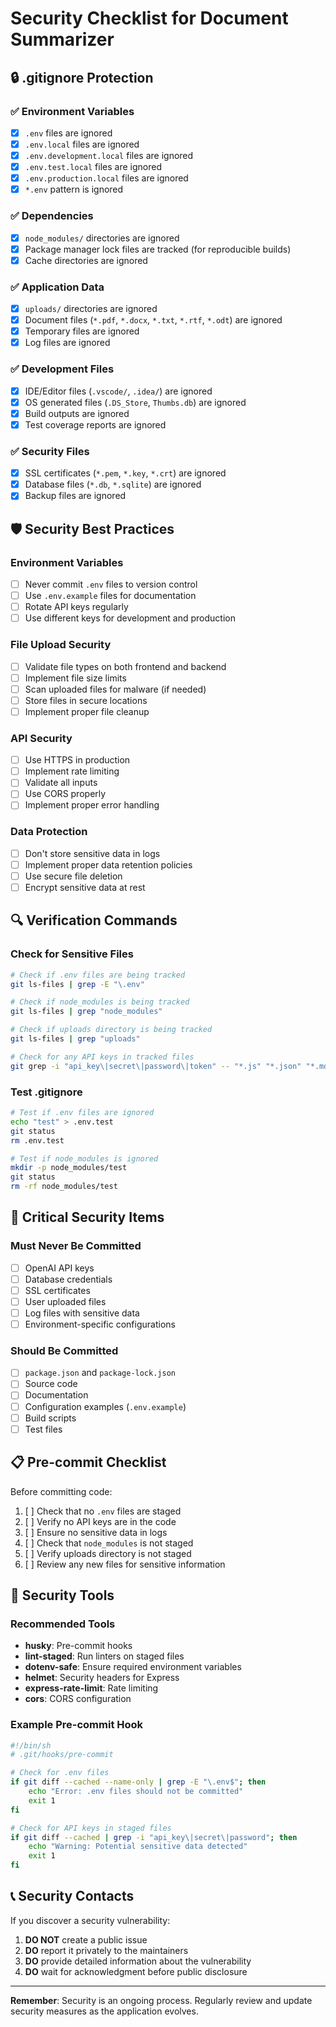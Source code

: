 # Security Checklist for Document Summarizer

## 🔒 .gitignore Protection

### ✅ Environment Variables
- [x] `.env` files are ignored
- [x] `.env.local` files are ignored
- [x] `.env.development.local` files are ignored
- [x] `.env.test.local` files are ignored
- [x] `.env.production.local` files are ignored
- [x] `*.env` pattern is ignored

### ✅ Dependencies
- [x] `node_modules/` directories are ignored
- [x] Package manager lock files are tracked (for reproducible builds)
- [x] Cache directories are ignored

### ✅ Application Data
- [x] `uploads/` directories are ignored
- [x] Document files (`*.pdf`, `*.docx`, `*.txt`, `*.rtf`, `*.odt`) are ignored
- [x] Temporary files are ignored
- [x] Log files are ignored

### ✅ Development Files
- [x] IDE/Editor files (`.vscode/`, `.idea/`) are ignored
- [x] OS generated files (`.DS_Store`, `Thumbs.db`) are ignored
- [x] Build outputs are ignored
- [x] Test coverage reports are ignored

### ✅ Security Files
- [x] SSL certificates (`*.pem`, `*.key`, `*.crt`) are ignored
- [x] Database files (`*.db`, `*.sqlite`) are ignored
- [x] Backup files are ignored

## 🛡️ Security Best Practices

### Environment Variables
- [ ] Never commit `.env` files to version control
- [ ] Use `.env.example` files for documentation
- [ ] Rotate API keys regularly
- [ ] Use different keys for development and production

### File Upload Security
- [ ] Validate file types on both frontend and backend
- [ ] Implement file size limits
- [ ] Scan uploaded files for malware (if needed)
- [ ] Store files in secure locations
- [ ] Implement proper file cleanup

### API Security
- [ ] Use HTTPS in production
- [ ] Implement rate limiting
- [ ] Validate all inputs
- [ ] Use CORS properly
- [ ] Implement proper error handling

### Data Protection
- [ ] Don't store sensitive data in logs
- [ ] Implement proper data retention policies
- [ ] Use secure file deletion
- [ ] Encrypt sensitive data at rest

## 🔍 Verification Commands

### Check for Sensitive Files
```bash
# Check if .env files are being tracked
git ls-files | grep -E "\.env"

# Check if node_modules is being tracked
git ls-files | grep "node_modules"

# Check if uploads directory is being tracked
git ls-files | grep "uploads"

# Check for any API keys in tracked files
git grep -i "api_key\|secret\|password\|token" -- "*.js" "*.json" "*.md"
```

### Test .gitignore
```bash
# Test if .env files are ignored
echo "test" > .env.test
git status
rm .env.test

# Test if node_modules is ignored
mkdir -p node_modules/test
git status
rm -rf node_modules/test
```

## 🚨 Critical Security Items

### Must Never Be Committed
- [ ] OpenAI API keys
- [ ] Database credentials
- [ ] SSL certificates
- [ ] User uploaded files
- [ ] Log files with sensitive data
- [ ] Environment-specific configurations

### Should Be Committed
- [ ] `package.json` and `package-lock.json`
- [ ] Source code
- [ ] Documentation
- [ ] Configuration examples (`.env.example`)
- [ ] Build scripts
- [ ] Test files

## 📋 Pre-commit Checklist

Before committing code:
1. [ ] Check that no `.env` files are staged
2. [ ] Verify no API keys are in the code
3. [ ] Ensure no sensitive data in logs
4. [ ] Check that `node_modules` is not staged
5. [ ] Verify uploads directory is not staged
6. [ ] Review any new files for sensitive information

## 🔧 Security Tools

### Recommended Tools
- **husky**: Pre-commit hooks
- **lint-staged**: Run linters on staged files
- **dotenv-safe**: Ensure required environment variables
- **helmet**: Security headers for Express
- **express-rate-limit**: Rate limiting
- **cors**: CORS configuration

### Example Pre-commit Hook
```bash
#!/bin/sh
# .git/hooks/pre-commit

# Check for .env files
if git diff --cached --name-only | grep -E "\.env$"; then
    echo "Error: .env files should not be committed"
    exit 1
fi

# Check for API keys in staged files
if git diff --cached | grep -i "api_key\|secret\|password"; then
    echo "Warning: Potential sensitive data detected"
    exit 1
fi
```

## 📞 Security Contacts

If you discover a security vulnerability:
1. **DO NOT** create a public issue
2. **DO** report it privately to the maintainers
3. **DO** provide detailed information about the vulnerability
4. **DO** wait for acknowledgment before public disclosure

---

**Remember**: Security is an ongoing process. Regularly review and update security measures as the application evolves. 